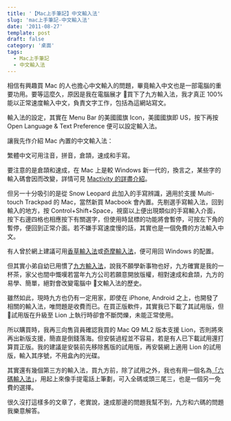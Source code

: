 ```yaml
---
title: '【Mac上手筆記】中文輸入法'
slug: 'mac上手筆記-中文輸入法'
date: '2011-08-27'
template: post
draft: false
category: '桌面'
tags:
  - Mac上手筆記
  - 中文輸入法
---
```


相信有興趣買 Mac 的人也擔心中文輸入的問題，畢竟輸入中文也是一部電腦的重要功用。要等這麼久，原因是我在電腦展才  買下了九方輸入法，我才真正 100%能以正常速度輸入中文，負責文字工作，包括為這網站寫文。

輸入法的設定，其實在 Menu Bar 的美國國旗 Icon，美國國旗即 US，按下再按 Open Language & Text Preference 便可以設定輸入法。

讓我先作介紹 Mac 內置的中文輸入法：

繁體中文可用注音，拼音，倉頡，速成和手寫。

要注意的是倉頡和速成，在 Mac 上是較 Windows 新一代的，換言之，某些字的輸入碼會因而改變，詳情可見 [Mactivity 的詳盡介紹](http://mactivityhongkong.blogspot.com/2006/11/mac-os-x.html)。

但另一十分吸引的是從 Snow Leopard 此加入的手寫辨識，適用於支援 Multi-touch Trackpad 的 Mac，當然新買 Macbook 會內置。先剔選手寫輸入法，回到輸入的地方，按 Control+Shift+Space，視窗以上便出現類似的手寫輸入介面，按下右邊四格也相應按下有關選字，但使用時鼠標的功能將會暫停，可按左下角的暫停，便回到正常介面。若不嫌手寫速度慢的話，其實也是一個免費的方法輸入中文。

有人曾於網上建議可用[香草輸入法](http://openvanilla.org/)或[奇摩輸入法](http://tw.media.yahoo.com/keykey/)，便可用回 Windows 的配置。

但其實小弟自幼已用慣了[九方輸入法](http://www.qcode.com/web10/productIntro/retailSoftware/q9_2_mac/swdetail.php?pid=14&dtlID=910)，說我不願學新事物也好，九方確實是我的一杯茶，家父也間中慨嘆若當年九方公司若願意開放版權，相對速成和倉頡，九方的易學、簡單，絕對會改變電腦中  文輸入法的歷史。

雖然如此，現時九方也仍有一定用家，即使在 iPhone, Android 之上，也開發了相關的輸入法，唯問題是收費而已。在買正版軟件，其實我已下載了其試用版，但  試用版在升級至 Lion 上執行時卻會不斷閃爍，未能正常使用。

所以購買時，我再三向售貨員確認我買的 Mac Q9 ML2 版本支援 Lion，否則將來再出新版支援，簡直是倒錢落海。但安裝過程並不容易，若是有人已下載試用還打算買正版。我的建議是安裝前先移除舊版的試用版，再安裝網上適用 Lion 的試用版，輸入其序號，不用盒內的光碟。

其實還有幾個第三方的輸入法，買九方前，除了試用之外，我也有用一個名為[「六碼輸入法」](http://www.ee.cityu.edu.hk/~g6code/)，用起上來像手提電話上筆劃，可入全碼或頭三尾三，也是一個另一免費的選擇。

很久沒打這樣多的文章了，老實說，速成那邊的問題我幫不到，九方和六碼的問題我樂意解答。
